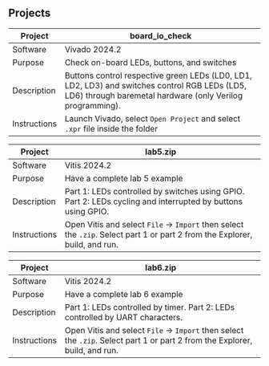 ## Projects

Project | board_io_check |
--- | ---
Software | Vivado 2024.2
Purpose | Check on-board LEDs, buttons, and switches
Description | Buttons control respective green LEDs (LD0, LD1, LD2, LD3) and switches control RGB LEDs (LD5, LD6) through baremetal hardware (only Verilog programming).
Instructions | Launch Vivado, select `Open Project` and select `.xpr` file inside the folder

Project | lab5.zip
--- | ---
Software | Vitis 2024.2
Purpose | Have a complete lab 5 example
Description | Part 1: LEDs controlled by switches using GPIO. Part 2: LEDs cycling and interrupted by buttons using GPIO.
Instructions | Open Vitis and select `File` -> `Import` then select the `.zip`. Select part 1 or part 2 from the Explorer, build, and run.

Project | lab6.zip
--- | ---
Software | Vitis 2024.2
Purpose | Have a complete lab 6 example
Description | Part 1: LEDs controlled by timer. Part 2: LEDs controlled by UART characters.
Instructions | Open Vitis and select `File` -> `Import` then select the `.zip`. Select part 1 or part 2 from the Explorer, build, and run.
